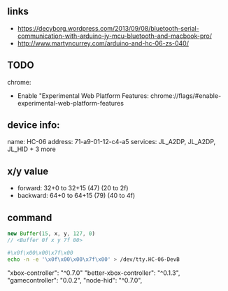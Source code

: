## links ##############################
- https://decyborg.wordpress.com/2013/09/08/bluetooth-serial-communication-with-arduino-jy-mcu-bluetooth-and-macbook-pro/
- http://www.martyncurrey.com/arduino-and-hc-06-zs-040/

## TODO ###########

chrome:
- Enable "Experimental Web Platform Features:
    chrome://flags/#enable-experimental-web-platform-features
 
## device info:
name: HC-06
address: 71-a9-01-12-c4-a5
services: JL_A2DP, JL_A2DP, JL_HID + 3 more


## x/y value ##############################
- forward: 32+0 to 32+15 (47) (20 to 2f)
- backward: 64+0 to 64+15 (79) (40 to 4f)
     
## command ##############################
```js
new Buffer(15, x, y, 127, 0)
// <Buffer 0f x y 7f 00>
```

```bash
#\x0f\x00\x00\x7f\x00
echo -n -e '\x0f\x00\x00\x7f\x00' > /dev/tty.HC-06-DevB
```

"xbox-controller": "^0.7.0"
"better-xbox-controller": "^0.1.3",
"gamecontroller": "0.0.2",
"node-hid": "^0.7.0",
